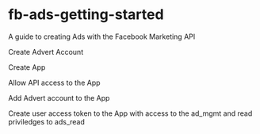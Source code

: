 # fb-ads-getting-started
A guide to creating Ads with the Facebook Marketing API 

Create Advert Account

Create App

Allow API access to the App

Add Advert account to the App

Create user access token to the App with access to the ad_mgmt and read priviledges to ads_read

